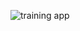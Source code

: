 ![training app](https://user-images.githubusercontent.com/72148803/170424516-61783dcc-698c-4b8c-a439-ee3f05bf68f0.png)
